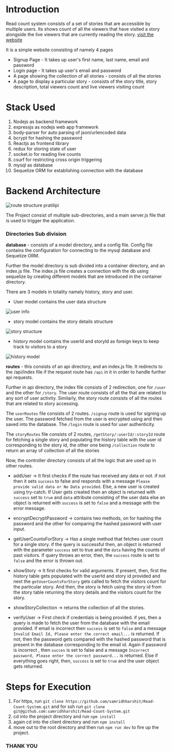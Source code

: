 # Introduction

Read count system consists of a set of stories that are accessible by multiple users. Its shows count of all the viewers that have visited a story alongside the live viewers that are currently reading the story. [visit the website](https://livereadcount.herokuapp.com/)

It is a simple website consisting of namely 4 pages
 - Signup Page - It takes up user's first name, last name, email and password 
 - Login page - It takes up user's email and password
 - A page showing the collection of all stories - consists of all the stories
 - A page to display a particular story - consists of the story title, story description, total viewers count and live viewers visiting count
 # Stack Used
 
 1. Nodejs as backend framework
 2. expressjs as nodejs web app framework
 3. body-parser for auto parsing of json/urlencoded data
 4. bcrypt for hashing the password
 5. Reactjs as frontend library
 6. redux for storing state of user
 7. socket.io for reading live counts
 8. csurf for restricting cross origin triggering
 9. mysql as database
 10. Sequelize ORM for establishing connection with the database
 
 
 # Backend Architecture
 
 ![route structure pratilipi](https://user-images.githubusercontent.com/39849261/93043418-579e0d00-f66f-11ea-973c-e18db095968a.png)

The Project consist of multiple sub-directories, and a main server.js file that is  used to trigger the application.

### Directories Sub division

**database** - consists of a model directory, and a config file. Config file contains the configuration for connecting to the mysql database and Sequelize ORM.
 
 Further the model directory is sub divided into a container directory, and an index.js file. The index.js file creates a connection with the db using sequelize by creating different models that are introduced in the container directory.
 
 There are 3 models in totality namely history, story and user. 
  - User model contains the user data structure
  
  ![user info](https://user-images.githubusercontent.com/39849261/93043959-ff680a80-f670-11ea-82b8-0bdceb69f792.png)
 
  - story model contains the story details structure
  
  ![story structure](https://user-images.githubusercontent.com/39849261/93044061-47872d00-f671-11ea-81df-4a32f93cf745.png)
  
  - history model contains the userId and storyId as foreign keys to keep track to visitors to a story
  
  ![history model](https://user-images.githubusercontent.com/39849261/93044149-97fe8a80-f671-11ea-9649-9081e241bcee.png)


**routes** - this consists of an api directory, and an index.js file. It redirects to the /api/index file if the request route has `/api` in it in order to handle further api requests.

Further in api directory, the index file consists of 2 redirection, one for `/user` and the other for `/story`. The user route consists of all the that are related to any sort of user activity. Similarly, the story route consists of all the routes that are related to story accessing.

The `userRoutes` file consists of 2 routes. `/signup` route is used for signing up the user. The password fetched from the user is encrypted using and then saved into the database. The `/login` route is used for user authenticity.   

The `storyRoutes` file consists of 2 routes, `/getStory/:userId/:storyId` route for fetching a single story and populating the history table with the user id corresponding to the story id,
the other one being `/collection` route to return an array of collection of all the stories  

Now, the controller directory consists of all the logic that are used up in other routes.
 - addUser -> It first checks if the route has received any data or not. if not then it sets `success` to false and responds with a message `Please provide valid data or No Data provided`. Else, a new user is created using try-catch. If User gets created then an object is returned with `success` set to `true` and `data` attribute consisting of the user data else an object is returned with `success` is set to `false` and a message with the error message.
 
 - encryptDecryptPassword -> contains two methods, on for hashing the password and the other for comparing the hashed password with user input.
 
 - getUserCountsForStory -> Has a single method that fetches user count for a single story. if the query is successful then, an object is returned with the parameter `success` set to true and the `data` having the counts of past visitors. If query throws an error, then, the `success` route is set to `false` and the error is thrown out.
 
 - showStory -> It first checks for valid arguments. If present, then, first the history table gets populated with the userId and story id provided and next the `getUserCountsForStory` gets called to fetch the visitors count for the particular story. And then, the story is fetch using the story id from the story table returning the story details and the visitors count for the story.
 
 - showStoryCollection -> returns the collection of all the stories.
 
 - verifyUser -> First check if credentials is being provided. if yes, then a query is made to fetch the user from the database with the email provided. If email is incorrect then `success` is set to `false` and a message `Invalid Email Id, Please enter the correct email...` is returned. If not, then the password gets compared with the hashed password that is present in the database corresponding to the email id. Again if password is incorrect , then `succes` is set to false and a message `Incorrect password, Please enter the correct password...` is returned. Else if everything goes right, then,  `success` is set to `true` and the user object gets returned. 
# Steps for Execution
1. For https, run `git clone https://github.com/samridhharshit/Read-Count-System.git` and for ssh run `git clone git@github.com:samridhharshit/Read-Count-System.git`
2. cd into the project directory and run `npm install`
3. again cd into the client directory and run `npm install`
4. move out to the root directory and then  run `npm run dev` to fire up the project.

### THANK YOU